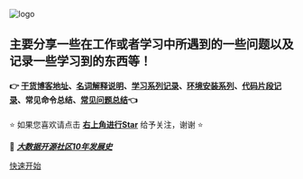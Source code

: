 <!-- ![logo](https://docsify.js.org/_media/icon.svg) -->
![logo](https://s1.ax1x.com/2020/05/20/YojfYt.gif "-gifcontrol-disabled;")

<!-- ## :point_right: AmCoder个人笔记 :point_left: -->

## 主要分享一些在工作或者学习中所遇到的一些问题以及记录一些学习到的东西等！

#### :point_right: [干货博客地址](GoodBlog.md)、[名词解释说明](Terminology.md)、[学习系列记录](学习系列记录/README.md)、[环境安装系列](环境安装系列/README.md)、[代码片段记录](代码片段记录/README.md)、常见命令总结、[常见问题总结](常见问题总结/README.md):point_left:

:star: 如果您喜欢请点击 **[右上角进行Star](https://github.com/rzechen/MyNotes.git)** 给予关注，谢谢 :star:

:movie_camera: [***大数据开源社区10年发展史***](https://v.youku.com/v_show/id_XNDM1MDI1MjU0NA==.html?spm=a2h9p.12366999.app.SECTION~MAIN~SECTION~MAIN~5~5!2~5!3~5~5~5~5~5~21~22~TR~TD!2~5~5!2~H4~A)

[快速开始](README.md)
